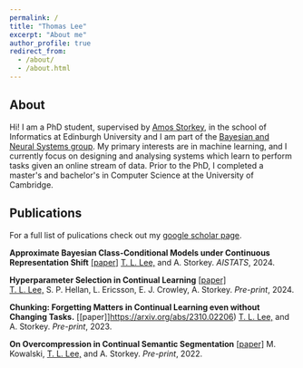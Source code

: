 ```yaml
---
permalink: /
title: "Thomas Lee"
excerpt: "About me"
author_profile: true
redirect_from: 
  - /about/
  - /about.html
---
```


## About

Hi! I am a PhD student, supervised by [Amos Storkey](https://homepages.inf.ed.ac.uk/amos/), in the school of Informatics at Edinburgh University and I am part of the [Bayesian and Neural Systems group](https://www.bayeswatch.com/). My primary interests are in machine learning, and I currently focus on designing and analysing systems which learn to perform tasks given an online stream of data. Prior to the PhD, I completed a master's and bachelor's in Computer Science at the University of Cambridge.  

## Publications

For a full list of pulications check out my [google scholar page](https://scholar.google.com/citations?user=pRcPv_cAAAAJ&hl=en).

**Approximate Bayesian Class-Conditional Models under Continuous Representation Shift** [[paper]](https://arxiv.org/abs/2305.19076) 
<u>T. L. Lee,</u> and A. Storkey. *AISTATS*, 2024.

**Hyperparameter Selection in Continual Learning** [[paper]](https://arxiv.org/abs/2404.06466)  
<u>T. L. Lee,</u> S. P. Hellan, L. Ericsson, E. J. Crowley, A. Storkey. *Pre-print*, 2024.

**Chunking: Forgetting Matters in Continual Learning even without Changing Tasks.** [[paper]]https://arxiv.org/abs/2310.02206)
<u>T. L. Lee,</u> and A. Storkey. *Pre-print*, 2023. 

**On Overcompression in Continual Semantic Segmentation** [[paper]](https://openreview.net/pdf?id=k_XHLBD4qPO) 
M. Kowalski, <u>T. L. Lee,</u> and A. Storkey. *Pre-print*, 2022.
